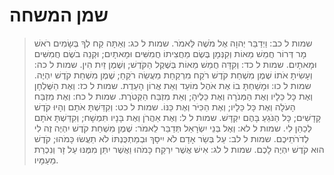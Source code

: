 # שמן המשחה

> שמות ל כב: וַיְדַבֵּר יְהוָה אֶל מֹשֶׁה לֵּאמֹר.
> שמות ל כג: וְאַתָּה קַח לְךָ בְּשָׂמִים רֹאשׁ מָר דְּרוֹר חֲמֵשׁ מֵאוֹת וְקִנְּמָן בֶּשֶׂם מַחֲצִיתוֹ חֲמִשִּׁים וּמָאתָיִם; וּקְנֵה בֹשֶׂם חֲמִשִּׁים וּמָאתָיִם.
> שמות ל כד: וְקִדָּה חֲמֵשׁ מֵאוֹת בְּשֶׁקֶל הַקֹּדֶשׁ; וְשֶׁמֶן זַיִת הִין.
> שמות ל כה: וְעָשִׂיתָ אֹתוֹ שֶׁמֶן מִשְׁחַת קֹדֶשׁ רֹקַח מִרְקַחַת מַעֲשֵׂה רֹקֵחַ; שֶׁמֶן מִשְׁחַת קֹדֶשׁ יִהְיֶה.
> שמות ל כו: וּמָשַׁחְתָּ בוֹ אֶת אֹהֶל מוֹעֵד וְאֵת אֲרוֹן הָעֵדֻת.
> שמות ל כז: וְאֶת הַשֻּׁלְחָן וְאֶת כָּל כֵּלָיו וְאֶת הַמְּנֹרָה וְאֶת כֵּלֶיהָ; וְאֵת מִזְבַּח הַקְּטֹרֶת.
> שמות ל כח: וְאֶת מִזְבַּח הָעֹלָה וְאֶת כָּל כֵּלָיו; וְאֶת הַכִּיֹּר וְאֶת כַּנּוֹ.
> שמות ל כט: וְקִדַּשְׁתָּ אֹתָם וְהָיוּ קֹדֶשׁ קָדָשִׁים; כָּל הַנֹּגֵעַ בָּהֶם יִקְדָּשׁ.
> שמות ל ל: וְאֶת אַהֲרֹן וְאֶת בָּנָיו תִּמְשָׁח; וְקִדַּשְׁתָּ אֹתָם לְכַהֵן לִי.
> שמות ל לא: וְאֶל בְּנֵי יִשְׂרָאֵל תְּדַבֵּר לֵאמֹר:  שֶׁמֶן מִשְׁחַת קֹדֶשׁ יִהְיֶה זֶה לִי לְדֹרֹתֵיכֶם.
> שמות ל לב: עַל בְּשַׂר אָדָם לֹא יִיסָךְ וּבְמַתְכֻּנְתּוֹ לֹא תַעֲשׂוּ כָּמֹהוּ; קֹדֶשׁ הוּא קֹדֶשׁ יִהְיֶה לָכֶם.
> שמות ל לג: אִישׁ אֲשֶׁר יִרְקַח כָּמֹהוּ וַאֲשֶׁר יִתֵּן מִמֶּנּוּ עַל זָר וְנִכְרַת מֵעַמָּיו. 
 


